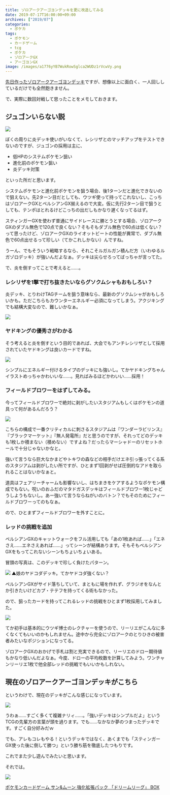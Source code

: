 ```yaml
---
title: ゾロアークアーゴヨンデッキを更に改造してみる
date: 2019-07-17T16:00:00+09:00
archives: ["2019/07"]
categories:
  - ポケカ
tags:
  - ポケモン
  - カードゲーム
  - tcg
  - ポケカ
  - ゾロアークGX
  - アーゴヨンGX
image: /images/a1776yYB7WukRowSglca2WUDz1rVcwVy.png
---
```

[先日作ったゾロアークアーゴヨンデッキ](https://t4traw.net/2019/07/12-130000)ですが、想像以上に面白く、一人回ししているだけでも全然飽きません。

で、実際に数回対戦して思ったことをメモしておきます。

<!--more-->

## ジュゴンいらない説

<img src="https://www.pokemon-card.com/assets/images/card_images/large/SM10/036344_P_JUGON.jpg" class="tcg-card">

ぼくの周りに炎デッキ使いがいなくて、レシリザとのマッチアップをテストできないのですが、ジュゴンの採用は主に、

- 低HPのシステムポケモン狙い
- 進化前のポケモン狙い
- 炎デッキ対策

といった所だと思います。

システムポケモンと進化前ポケモンを狙う場合、後1ターンだと進化できないので狙えない。先2ターン目だとしても、ウツギ使って持ってこれないし、こっちはゾロアークGXとペルシアンGX揃えるので大変。仮に先行2ターン目で狙うとしても、テンポはとれるけどこっちの出だしもかなり遅くなってるはず。

スティンガーGXを使わず普通にサイドレースに勝とうとする場合、ゾロアークGXのダブル無色で120点で良くない？そもそもダブル無色で60点は低くない？って思ったけど、ゾロアークGXのライオットビートの性能が異常で、ダブル無色で60点出せるって珍しい（てかこれしかない）んですね。

うーん、でもそういう戦略するなら、それこそルガルガン積んだ方（いわゆるルガゾロデッキ）が強いんだよなぁ。デッキは尖らせろってばっちゃが言ってた。

で、炎を倒すってことで考えると……。

### レシリザを1撃で打ち抜きたいならグソクムシャもおもしろい？

炎デッキ、とりわけTAGチームを狙う意味なら、最新のグソクムシャがおもしろいかも。ただこちらもカウンターエネルギー必須になってしまう。アクジキングでも結構大変なので、難しいかなぁ。

<img src="https://www.pokemon-card.com/assets/images/card_images/large/SM11/036768_P_GUSOKUMUSHA.jpg" class="tcg-card">

### ヤドキングの優秀さがわかる

そう考えると炎を倒すという目的であれば、大会でもアンチレシリザとして採用されていたヤドキングは良いカードですね。

<img src="https://www.pokemon-card.com/assets/images/card_images/large/SM8/035317_P_YADOKINGU.jpg" class="tcg-card">

シンプルにエネルギー付けるタイプのデッキにも強いし。てかヤドキングちゃんイラストめっちゃかわいいな……。見ればみるほどかわいい……採用！

### フィールドブロワーをはずしてみる。

今ってフィールドブロワーで絶対に剥がしたいスタジアムもしくはポケモンの道具って何があるんだろう？

<img src="https://www.pokemon-card.com/assets/images/card_images/large/SM9/036037_T_FIRUDOBUROA.jpg" class="tcg-card">

こちらの構成で一番クリティカルに刺さるスタジアムは『ワンダーラビリンス』『ブラックマーケット』『無人発電所』だと思うのですが、それってどのデッキも1枚しか積まない（積めない）ですよね？だったらマーシャドーのリセットホールで十分じゃないかなと。

強いて言うなら巨大なかまどやトキワの森などの相手だけエネ引っ張ってくる系のスタジアムは剥がしたい所ですが、ひとまず1回剥がせば圧倒的なアドを取られることはないかなぁと。

道具はフェアリーチャームも影響ないし、はちまきをケアするようなポケモン構成でもない。呪いのおふだのマタドガスデッキはフィールドブロワー1枚じゃどうしようもないし。あー強いて言うならねがいのバトン？でもそのためにフィールドブロワーってのもなぁ。

ので、ひとまずフィールドブロワーを外すことに。

### レッドの挑戦を追加

ペルシアンGXのキャットウォークをフル活用しても「あの1枚あれば……」「エネさえ……エネさえあれば……」ってシーンが結構あります。そもそもペルシアンGXをもってこれないシーンもちょいちょいある。

冒頭の写真は、このデッキで珍しく負けたパターン。

![](/images/a1776yYB7WukRowSglca2WUDz1rVcwVy-1.png)
▲娘のヤドコダデッキ。てかヤドコダ強くない？

ペルシアンGXがサイド落ちしていて、まともに場を作れず、グラジオをなんとか引きたいけどカプ・テテフを持ってくる術もなかった。

ので、狙ったカードを持ってこれるレッドの挑戦をひとまず1枚採用してみました。

<img src="https://www.pokemon-card.com/assets/images/card_images/large/SM10/036407_T_REDDONOCHOUSEN.jpg" class="tcg-card">

てか初手は基本的にウツギ博士のレクチャーを使うので、リーリエがこんなに多くなくてもいいのかもしれません。途中から完全にゾロアークのとりひきの被害者みたいなポジションになってる。

ゾロアークGXのおかげで手札は割と充実できるので、リーリエのドロー期待値もかなり低いんだよなぁ。今度、ドローの平均枚数を計算してみよう。ワンチャンリーリエ1枚で他全部レッドの挑戦でもいいかもしれない。

## 現在のゾロアークアーゴヨンデッキがこちら

というわけで、現在のデッキがこんな感じになっています。

[![](https://www.pokemon-card.com/deck/deckView.php/deckID/x44cKD-Hm2NO7-xJKxDJ.png)](https://www.pokemon-card.com/deck/result.html/deckID/x44cKD-Hm2NO7-xJKxDJ/)

うわぁ……すごく多くて複雑ナリィ……。「強いデッキはシンプルだよ」というTCGの先輩方の言葉が頭を過ります。でも……なかなか夢のつまったデッキです。すごく自分好みだｗ

でも、アレもコレもやる！というデッキではなく、あくまでも「スティンガーGX使った後に倒して勝つ」という勝ち筋を徹底したつもりです。

これでまた少し遊んでみたいと思います。

それでは。

<div class="amazfy">
<a href="https://www.amazon.co.jp/dp/B07RPXL5QK?tag=t4traw-22">
<img src="https://ws-fe.amazon-adsystem.com/widgets/q?_encoding=UTF8&ASIN=B07RPXL5QK&Format=_SL250_&ID=AsinImage&MarketPlace=JP&ServiceVersion=20070822&WS=1&tag=t4traw-22&language=ja_JP">
<p>ポケモンカードゲーム サン&ムーン 強化拡張パック 「ドリームリーグ」 BOX</p>
</a>
</div>
